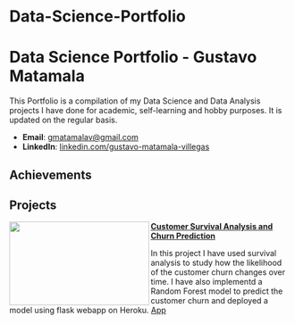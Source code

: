 # Data-Science-Portfolio
# Data Science Portfolio - Gustavo Matamala
This Portfolio is a compilation of my Data Science and Data Analysis projects I have done for academic, self-learning and hobby purposes. It is updated on the regular basis.

- **Email**: [gmatamalav@gmail.com](gmatamalav@gmail.com)
- **LinkedIn**: [linkedin.com/gustavo-matamala-villegas]([https://www.linkedin.com/in/archd3sai/](https://www.linkedin.com/in/gustavo-matamala-villegas-932a1636/))

## Achievements


## Projects

<img align="left" width="250" height="150" src="https://github.com/archd3sai/Portfolio/blob/master/Images/telecom.jpg"> **[Customer Survival Analysis and Churn Prediction](https://github.com/archd3sai/Customer-Survival-Analysis-and-Churn-Prediction)**

In this project I have used survival analysis to study how the likelihood of the customer churn changes over time. I have also implementd a Random Forest model to predict the customer churn and deployed a model using flask webapp on Heroku. [App](https://churn-prediction-app.herokuapp.com/)  

#
